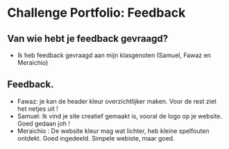 # Challenge Portfolio: Feedback

##  Van wie hebt je feedback gevraagd?  
- Ik heb feedback gevraagd aan mijn klasgenoten (Samuel, Fawaz en Meraichio)

## Feedback.

- Fawaz: je kan de header kleur overzichtlijker maken. Voor de rest ziet het netjes uit !
- Samuel: Ik vind je site creatief gemaakt is, vooral de logo op je website. Goed gedaan joh !
- Meraichio : De website kleur mag wat lichter, heb kleine spelfouten ontdekt. Goed ingedeeld. Simpele webiste, maar goed.